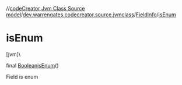 //[codeCreator Jvm Class Source model](../../../index.md)/[dev.warrengates.codecreator.source.jvmclass](../index.md)/[FieldInfo](index.md)/[isEnum](is-enum.md)

# isEnum

[jvm]\

final [Boolean](https://docs.oracle.com/javase/8/docs/api/java/lang/Boolean.html)[isEnum](is-enum.md)()

Field is enum
